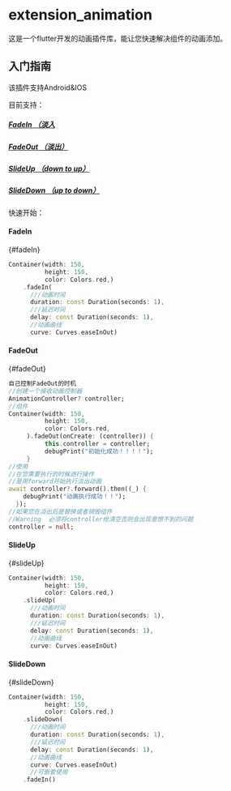 # extension_animation

这是一个flutter开发的动画插件库，能让您快速解决组件的动画添加。

## 入门指南

该插件支持Android&IOS

目前支持：
##### [FadeIn （淡入](#fadeIn)
##### [FadeOut （淡出）](#fadeOut)
##### [SlideUp （down to up）](#slideUp)
##### [SlideDown （up to down）](#slideDown-anchor)
快速开始：

#### 	FadeIn 
{#fadeIn}
```dart
Container(width: 150,
          height: 150,
          color: Colors.red,)
    .fadeIn(
      ///动画时间
      duration: const Duration(seconds: 1),
      ///延迟时间
      delay: const Duration(seconds: 1),
	  //动画曲线
      curve: Curves.easeInOut)
```

#### 	FadeOut 
{#fadeOut}
```dart
自己控制FadeOut的时机
//创建一个接收动画控制器
AnimationController? controller;
//组件
Container(width: 150,
          height: 150,
          color: Colors.red,
     ).fadeOut(onCreate: (controller)) {
          this.controller = controller;
          debugPrint("初始化成功！！！！");
     }
//使用
//在您需要执行的时候进行操作
//是用forward开始执行淡出动画
await controller?.forward().then((_) {
    debugPrint("动画执行成功！！");
  });
//如果您在淡出后是替换或者销毁组件
//Warning  必须将controller给清空否则会出现意想不到的问题
controller = null;
```


#### 	SlideUp 
{#slideUp}
```dart
Container(width: 150,
          height: 150,
          color: Colors.red,)
    .slideUp(
      ///动画时间
      duration: const Duration(seconds: 1),
      ///延迟时间
      delay: const Duration(seconds: 1),
	  //动画曲线
      curve: Curves.easeInOut)
```

#### 	SlideDown 
{#slideDown}
```dart
Container(width: 150,
          height: 150,
          color: Colors.red,)
    .slideDown(
      ///动画时间
      duration: const Duration(seconds: 1),
      ///延迟时间
      delay: const Duration(seconds: 1),
	  //动画曲线
      curve: Curves.easeInOut)
      //可嵌套使用
    .fadeIn()
```
